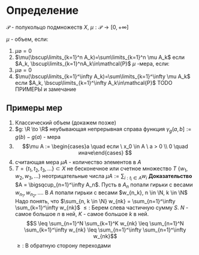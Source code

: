 # Определение
$\mathcal{P}$ - полукольцо подмножеств $X$, $\mu: \mathcal{P} \to [0, +\infty]$ 

$\mu$ - объем, если:
1. $\mu \varnothing = 0$
2. $\mu(\bscup\limits_{k=1}^n A_k)=\sum\limits_{k=1}^n \mu A_k$ если $A_k, \bscup\limits_{k=1}^nA_k\in\mathcal{P}$ 
$\mu$ -мера, если:
1.  $\mu \varnothing = 0$
2. $\mu(\bscup\limits_{k=1}^\infty A_k)=\sum\limits_{k=1}^\infty \mu A_k$ если $A_k, \bscup\limits_{k=1}^\infty A_k\in\mathcal{P}$ 
TODO ПРИМЕРЫ и замечание

## Примеры мер
1. Классический объем (докажем позже)
2. $g: \R \to \R$  неубывающая непрерывная справа функция
   $\gamma_g(a, b] := g(b) - g(a)$ - мера
3. $$\mu A := \begin{cases}a \quad если \ x_0 \in A \ a > 0 \\
0 \quad иначе\end{cases}
			$$
4. считающая мера $\mu A$ - количество элементов в $A$
5. $T = \{t_1, t_2, t_3, ...\} \subset X$ не бесконечное или счетное множество $T$
   $\{w_1, w_2, w_3, ...\}$ неотрицательные числа $\mu A := \sum_{i: t_i \in A} w_i$
   **Доказательство** $A = \bigsqcup_{n=1}^\infty A_n$. Пусть в $A_n$ попали гирьки с весами $w_{n_1}, w_{n_2}, ...$. В $A$ попали гирьки с весами $w_{n_k}, n \in \N, k \in \N$
   Надо понять, что $\sum_{n, k \in \N} w_{nk} = \sum_{n=1}^\infty \sum_{k=1}^\infty w_{nk}$
   $\leq:$ Берем слева частичную сумму $S$. $N$ - самое большое $n$ в ней, $K$ - самое большое $k$ в ней. $$S \leq \sum_{n=1}^N \sum_{k=1}^K w_{nk} \leq \sum_{n=1}^N \sum_{k=1}^\infty w_{nk} \leq \sum_{n=1}^\infty \sum_{n=1}^\infty w_{nk}$$
   $\geq:$ В обратную сторону переходами